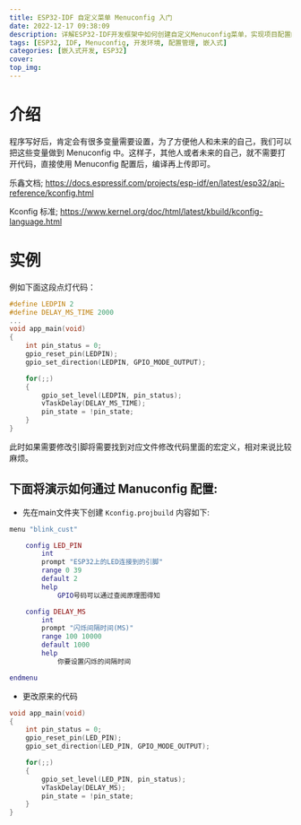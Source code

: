 ```yaml
---
title: ESP32-IDF 自定义菜单 Menuconfig 入门
date: 2022-12-17 09:38:09
description: 详解ESP32-IDF开发框架中如何创建自定义Menuconfig菜单，实现项目配置的可视化管理
tags: [ESP32, IDF, Menuconfig, 开发环境, 配置管理, 嵌入式]
categories: [嵌入式开发, ESP32]
cover: 
top_img: 
---
```


# 介绍

  程序写好后，肯定会有很多变量需要设置，为了方便他人和未来的自己，我们可以把这些变量做到 Menuconfig 中。这样子，其他人或者未来的自己，就不需要打开代码，直接使用 Menuconfig 配置后，编译再上传即可。

乐鑫文档; https://docs.espressif.com/projects/esp-idf/en/latest/esp32/api-reference/kconfig.html 

Kconfig 标准; https://www.kernel.org/doc/html/latest/kbuild/kconfig-language.html

# 实例

例如下面这段点灯代码：

```c
#define LEDPIN 2
#define DELAY_MS_TIME 2000
...
void app_main(void)
{
    int pin_status = 0;
    gpio_reset_pin(LEDPIN);
    gpio_set_direction(LEDPIN, GPIO_MODE_OUTPUT);

    for(;;)
    {
        gpio_set_level(LEDPIN, pin_status);
        vTaskDelay(DELAY_MS_TIME);
        pin_state = !pin_state;
    }
}
```

此时如果需要修改引脚将需要找到对应文件修改代码里面的宏定义，相对来说比较麻烦。

## 下面将演示如何通过 Manuconfig 配置:

- 先在main文件夹下创建 `Kconfig.projbuild` 内容如下:

```lua
menu "blink_cust"

	config LED_PIN
		int
		prompt "ESP32上的LED连接到的引脚"
		range 0 39
		default 2
		help
			GPIO号码可以通过查阅原理图得知

	config DELAY_MS
		int
		prompt "闪烁间隔时间(MS)"
		range 100 10000
		default 1000
		help
			你要设置闪烁的间隔时间

endmenu
```

- 更改原来的代码

```c
void app_main(void)
{
    int pin_status = 0;
    gpio_reset_pin(LED_PIN);
    gpio_set_direction(LED_PIN, GPIO_MODE_OUTPUT);

    for(;;)
    {
        gpio_set_level(LED_PIN, pin_status);
        vTaskDelay(DELAY_MS);
        pin_state = !pin_state;
    }
}
```

